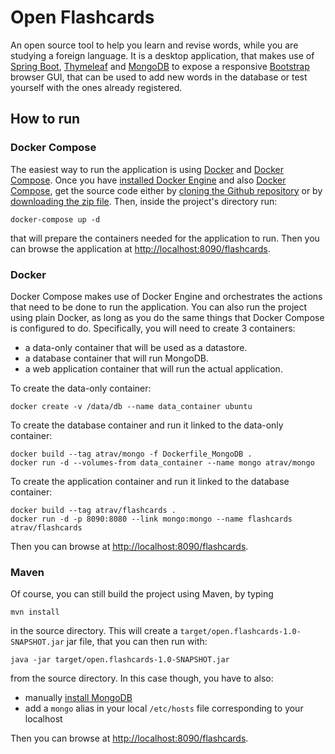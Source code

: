 # Open Flashcards
An open source tool to help you learn and revise words, while you are studying a foreign language. It is a desktop application, that makes use of [Spring Boot](http://projects.spring.io/spring-boot/), [Thymeleaf](http://www.thymeleaf.org/) and [MongoDB](https://www.mongodb.org/) to expose a responsive [Bootstrap](http://getbootstrap.com/) browser GUI, that can be used to add new words in the database or test yourself with the ones already registered.

## How to run

### Docker Compose

The easiest way to run the application is using [Docker](https://www.docker.com/) and [Docker Compose](https://www.docker.com/products/docker-compose). Once you have [installed Docker Engine](https://docs.docker.com/engine/installation/) and also [Docker Compose](https://docs.docker.com/compose/install/), get the source code either by [cloning the Github repository](https://help.github.com/articles/cloning-a-repository/) or by [downloading the zip file](https://github.com/atrav/open.flashcards/archive/master.zip). Then, inside the project's directory run:

    docker-compose up -d 
    
that will prepare the containers needed for the application to run. Then you can browse the application at [http://localhost:8090/flashcards](http://localhost:8090/flashcards).

### Docker

Docker Compose makes use of Docker Engine and orchestrates the actions that need to be done to run the application. You can also run the project using plain Docker, as long as you do the same things that Docker Compose is configured to do. Specifically, you will need to create 3 containers:

* a data-only container that will be used as a datastore.
* a database container that will run MongoDB.
* a web application container that will run the actual application.

To create the data-only container:

    docker create -v /data/db --name data_container ubuntu

To create the database container and run it linked to the data-only container:

    docker build --tag atrav/mongo -f Dockerfile_MongoDB .
    docker run -d --volumes-from data_container --name mongo atrav/mongo

To create the application container and run it linked to the database container:

    docker build --tag atrav/flashcards .
    docker run -d -p 8090:8080 --link mongo:mongo --name flashcards atrav/flashcards 
    
Then you can browse at [http://localhost:8090/flashcards](http://localhost:8090/flashcards).

### Maven

Of course, you can still build the project using Maven, by typing
 
    mvn install

in the source directory. This will create a `target/open.flashcards-1.0-SNAPSHOT.jar` jar file, that you can then run with:

    java -jar target/open.flashcards-1.0-SNAPSHOT.jar
    
from the source directory. In this case though, you have to also:

* manually [install MongoDB](https://docs.mongodb.org/manual/installation/)
* add a `mongo` alias in your local `/etc/hosts` file corresponding to your localhost

Then you can browse at [http://localhost:8090/flashcards](http://localhost:8090/flashcards).
